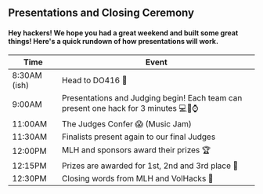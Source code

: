 ## Presentations and Closing Ceremony

#### Hey hackers! We hope you had a great weekend and built some great things! Here's a quick rundown of how presentations will work. 

| Time  | Event  |  
|---|---|
| 8:30AM (ish) | Head to DO416 🚶 |
| 9:00AM | Presentations and Judging begin! Each team can present one hack for 3 minutes 💻📱⌚️ |
| 11:00AM | The Judges Confer 😱 (Music Jam)  |
| 11:30AM | Finalists present again to our final Judges |
| 12:00PM | MLH and sponsors award their prizes 🏆 |
| 12:15PM | Prizes are awarded for 1st, 2nd and 3rd place 🏅 |
| 12:30PM | Closing words from MLH and VolHacks 👋 |
